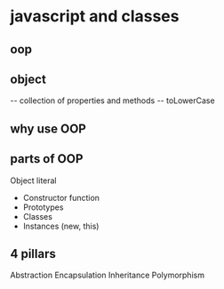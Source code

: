 # javascript and classes

## oop

## object

-- collection of properties and methods
-- toLowerCase

## why use OOP

## parts of OOP

Object literal

- Constructor function
- Prototypes
- Classes
- Instances (new, this)

## 4 pillars

Abstraction Encapsulation Inheritance Polymorphism
